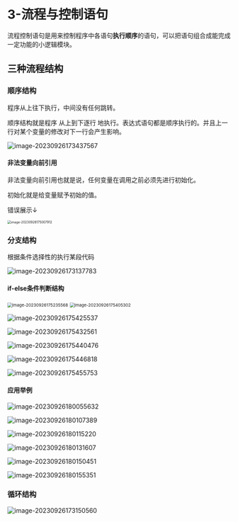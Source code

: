 # 3-流程与控制语句

流程控制语句是用来控制程序中各语句**执行顺序**的语句，可以把语句组合成能完成一定功能的小逻辑模块。

## 三种流程结构

### 顺序结构

程序从上往下执行，中间没有任何跳转。

顺序结构就是程序 从上到下逐行 地执行。表达式语句都是顺序执行的。并且上一
行对某个变量的修改对下一行会产生影响。

![image-20230926173437567](C:\Users\MR\AppData\Roaming\Typora\typora-user-images\image-20230926173437567.png)

#### 非法变量向前引用

非法变量向前引用也就是说，任何变量在调用之前必须先进行初始化。

初始化就是给变量赋予初始的值。

错误展示↓

<img src="C:\Users\MR\AppData\Roaming\Typora\typora-user-images\image-20230926175007912.png" alt="image-20230926175007912" style="zoom:50%;" />



### 分支结构

根据条件选择性的执行某段代码

![image-20230926173137783](C:\Users\MR\AppData\Roaming\Typora\typora-user-images\image-20230926173137783.png)

#### if-else条件判断结构

<img src="C:\Users\MR\AppData\Roaming\Typora\typora-user-images\image-20230926175235568.png" alt="image-20230926175235568" style="zoom: 67%;" />



<img src="C:\Users\MR\AppData\Roaming\Typora\typora-user-images\image-20230926175405302.png" alt="image-20230926175405302" style="zoom:67%;" />

![image-20230926175425537](C:\Users\MR\AppData\Roaming\Typora\typora-user-images\image-20230926175425537.png)

![image-20230926175432561](C:\Users\MR\AppData\Roaming\Typora\typora-user-images\image-20230926175432561.png)

![image-20230926175440476](C:\Users\MR\AppData\Roaming\Typora\typora-user-images\image-20230926175440476.png)

![image-20230926175446818](C:\Users\MR\AppData\Roaming\Typora\typora-user-images\image-20230926175446818.png)

![image-20230926175455753](C:\Users\MR\AppData\Roaming\Typora\typora-user-images\image-20230926175455753.png)

#### 应用举例

![image-20230926180055632](D:\Programing\NowJavaTime\assets\image-20230926180055632.png)

![image-20230926180107389](D:\Programing\NowJavaTime\assets\image-20230926180107389.png)

![image-20230926180115220](D:\Programing\NowJavaTime\assets\image-20230926180115220.png)

![image-20230926180131607](D:\Programing\NowJavaTime\assets\image-20230926180131607.png)

![image-20230926180150451](D:\Programing\NowJavaTime\assets\image-20230926180150451.png)

![image-20230926180155351](D:\Programing\NowJavaTime\assets\image-20230926180155351.png)



### 循环结构

![image-20230926173150560](C:\Users\MR\AppData\Roaming\Typora\typora-user-images\image-20230926173150560.png)




